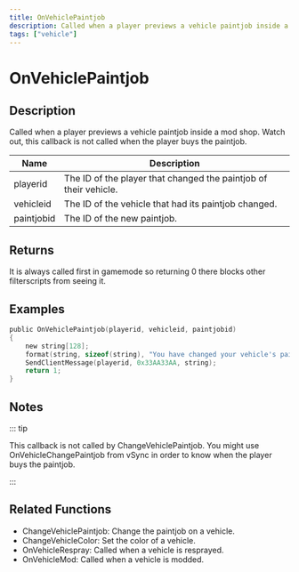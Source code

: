 ```yaml
---
title: OnVehiclePaintjob
description: Called when a player previews a vehicle paintjob inside a mod shop.
tags: ["vehicle"]
---
```


# OnVehiclePaintjob

<TagLinks />

## Description

Called when a player previews a vehicle paintjob inside a mod shop. Watch out, this callback is not called when the player buys the paintjob.

| Name       | Description                                                      |
| ---------- | ---------------------------------------------------------------- |
| playerid   | The ID of the player that changed the paintjob of their vehicle. |
| vehicleid  | The ID of the vehicle that had its paintjob changed.             |
| paintjobid | The ID of the new paintjob.                                      |

## Returns

It is always called first in gamemode so returning 0 there blocks other filterscripts from seeing it.

## Examples

```c
public OnVehiclePaintjob(playerid, vehicleid, paintjobid)
{
    new string[128];
    format(string, sizeof(string), "You have changed your vehicle's paintjob to %d!", paintjobid);
    SendClientMessage(playerid, 0x33AA33AA, string);
    return 1;
}
```

## Notes

::: tip

This callback is not called by ChangeVehiclePaintjob.
You might use OnVehicleChangePaintjob from vSync in order to know when the player buys the paintjob.

:::

## Related Functions

- ChangeVehiclePaintjob: Change the paintjob on a vehicle.
- ChangeVehicleColor: Set the color of a vehicle.
- OnVehicleRespray: Called when a vehicle is resprayed.
- OnVehicleMod: Called when a vehicle is modded.
